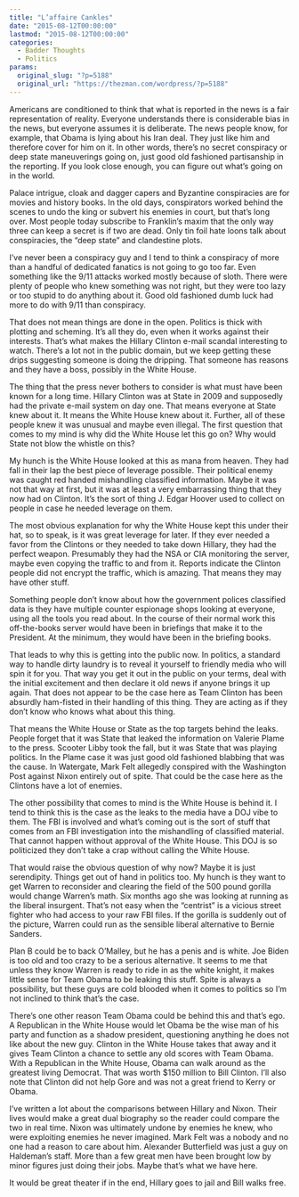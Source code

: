 ```yaml
---
title: "L’affaire Cankles"
date: "2015-08-12T00:00:00"
lastmod: "2015-08-12T00:00:00"
categories:
  - Badder Thoughts
  - Politics
params:
  original_slug: "?p=5188"
  original_url: "https://thezman.com/wordpress/?p=5188"
---
```


Americans are conditioned to think that what is reported in the news is
a fair representation of reality. Everyone understands there is
considerable bias in the news, but everyone assumes it is deliberate.
The news people know, for example, that Obama is lying about his Iran
deal. They just like him and therefore cover for him on it. In other
words, there’s no secret conspiracy or deep state maneuverings going on,
just good old fashioned partisanship in the reporting. If you look close
enough, you can figure out what’s going on in the world.

Palace intrigue, cloak and dagger capers and Byzantine conspiracies are
for movies and history books. In the old days, conspirators worked
behind the scenes to undo the king or subvert his enemies in court, but
that’s long over. Most people today subscribe to Franklin’s maxim that
the only way three can keep a secret is if two are dead. Only tin foil
hate loons talk about conspiracies, the “deep state” and clandestine
plots.

I’ve never been a conspiracy guy and I tend to think a conspiracy of
more than a handful of dedicated fanatics is not going to go too far.
Even something like the 9/11 attacks worked mostly because of sloth.
There were plenty of people who knew something was not right, but they
were too lazy or too stupid to do anything about it. Good old fashioned
dumb luck had more to do with 9/11 than conspiracy.

That does not mean things are done in the open. Politics is thick with
plotting and scheming. It’s all they do, even when it works against
their interests. That’s what makes the Hillary Clinton e-mail scandal
interesting to watch. There’s a lot not in the public domain, but we
keep getting these drips suggesting someone is doing the dripping. That
someone has reasons and they have a boss, possibly in the White House.

The thing that the press never bothers to consider is what must have
been known for a long time. Hillary Clinton was at State in 2009 and
supposedly had the private e-mail system on day one. That means everyone
at State knew about it. It means the White House knew about it. Further,
all of these people knew it was unusual and maybe even illegal. The
first question that comes to my mind is why did the White House let this
go on? Why would State not blow the whistle on this?

My hunch is the White House looked at this as mana from heaven. They had
fall in their lap the best piece of leverage possible. Their political
enemy was caught red handed mishandling classified information. Maybe it
was not that way at first, but it was at least a very embarrassing thing
that they now had on Clinton. It’s the sort of thing J. Edgar Hoover
used to collect on people in case he needed leverage on them.

The most obvious explanation for why the White House kept this under
their hat, so to speak, is it was great leverage for later. If they ever
needed a favor from the Clintons or they needed to take down Hillary,
they had the perfect weapon. Presumably they had the NSA or CIA
monitoring the server, maybe even copying the traffic to and from it.
Reports indicate the Clinton people did not encrypt the traffic, which
is amazing. That means they may have other stuff.

Something people don’t know about how the government polices classified
data is they have multiple counter espionage shops looking at everyone,
using all the tools you read about. In the course of their normal work
this off-the-books server would have been in briefings that make it to
the President. At the minimum, they would have been in the briefing
books.

That leads to why this is getting into the public now. In politics, a
standard way to handle dirty laundry is to reveal it yourself to
friendly media who will spin it for you. That way you get it out in the
public on your terms, deal with the initial excitement and then declare
it old news if anyone brings it up again. That does not appear to be the
case here as Team Clinton has been absurdly ham-fisted in their handling
of this thing. They are acting as if they don’t know who knows what
about this thing.

That means the White House or State as the top targets behind the leaks.
People forget that it was State that leaked the information on Valerie
Plame to the press. Scooter Libby took the fall, but it was State that
was playing politics. In the Plame case it was just good old fashioned
blabbing that was the cause. In Watergate, Mark Felt allegedly conspired
with the Washington Post against Nixon entirely out of spite. That could
be the case here as the Clintons have a lot of enemies.

The other possibility that comes to mind is the White House is behind
it. I tend to think this is the case as the leaks to the media have a
DOJ vibe to them. The FBI is involved and what’s coming out is the sort
of stuff that comes from an FBI investigation into the mishandling of
classified material. That cannot happen without approval of the White
House. This DOJ is so politicized they don’t take a crap without calling
the White House.

That would raise the obvious question of why now? Maybe it is just
serendipity. Things get out of hand in politics too. My hunch is they
want to get Warren to reconsider and clearing the field of the 500 pound
gorilla would change Warren’s math. Six months ago she was looking at
running as the liberal insurgent. That’s not easy when the “centrist” is
a vicious street fighter who had access to your raw FBI files. If the
gorilla is suddenly out of the picture, Warren could run as the sensible
liberal alternative to Bernie Sanders.

Plan B could be to back O’Malley, but he has a penis and is white. Joe
Biden is too old and too crazy to be a serious alternative. It seems to
me that unless they know Warren is ready to ride in as the white knight,
it makes little sense for Team Obama to be leaking this stuff. Spite is
always a possibility, but these guys are cold blooded when it comes to
politics so I’m not inclined to think that’s the case.

There’s one other reason Team Obama could be behind this and that’s ego.
A Republican in the White House would let Obama be the wise man of his
party and function as a shadow president, questioning anything he does
not like about the new guy. Clinton in the White House takes that away
and it gives Team Clinton a chance to settle any old scores with Team
Obama. With a Republican in the White House, Obama can walk around as
the greatest living Democrat. That was worth $150 million to Bill
Clinton. I’ll also note that Clinton did not help Gore and was not a
great friend to Kerry or Obama.

I’ve written a lot about the comparisons between Hillary and Nixon.
Their lives would make a great dual biography so the reader could
compare the two in real time. Nixon was ultimately undone by enemies he
knew, who were exploiting enemies he never imagined. Mark Felt was a
nobody and no one had a reason to care about him. Alexander Butterfield
was just a guy on Haldeman’s staff. More than a few great men have been
brought low by minor figures just doing their jobs. Maybe that’s what we
have here.

It would be great theater if in the end, Hillary goes to jail and Bill
walks free.
